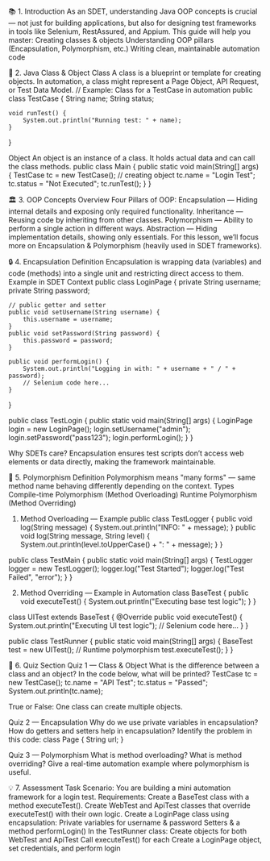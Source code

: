 📚 1. Introduction
As an SDET, understanding Java OOP concepts is crucial — not just for building applications, but also for designing test frameworks in tools like Selenium, RestAssured, and Appium.
This guide will help you master:
Creating classes & objects
Understanding OOP pillars (Encapsulation, Polymorphism, etc.)
Writing clean, maintainable automation code

🧱 2. Java Class & Object
Class
A class is a blueprint or template for creating objects.
 In automation, a class might represent a Page Object, API Request, or Test Data Model.
// Example: Class for a TestCase in automation
public class TestCase {
    String name;
    String status;

    void runTest() {
        System.out.println("Running test: " + name);
    }
}

Object
An object is an instance of a class.
 It holds actual data and can call the class methods.
public class Main {
    public static void main(String[] args) {
        TestCase tc = new TestCase(); // creating object
        tc.name = "Login Test";
        tc.status = "Not Executed";
        tc.runTest();
    }
}


🏛 3. OOP Concepts Overview
Four Pillars of OOP:
Encapsulation — Hiding internal details and exposing only required functionality.
Inheritance — Reusing code by inheriting from other classes.
Polymorphism — Ability to perform a single action in different ways.
Abstraction — Hiding implementation details, showing only essentials.
For this lesson, we’ll focus more on Encapsulation & Polymorphism (heavily used in SDET frameworks).

🔒 4. Encapsulation
Definition
Encapsulation is wrapping data (variables) and code (methods) into a single unit and restricting direct access to them.
Example in SDET Context
public class LoginPage {
    private String username;
    private String password;

    // public getter and setter
    public void setUsername(String username) {
        this.username = username;
    }
    public void setPassword(String password) {
        this.password = password;
    }

    public void performLogin() {
        System.out.println("Logging in with: " + username + " / " + password);
        // Selenium code here...
    }
}

public class TestLogin {
    public static void main(String[] args) {
        LoginPage login = new LoginPage();
        login.setUsername("admin");
        login.setPassword("pass123");
        login.performLogin();
    }
}

Why SDETs care?
 Encapsulation ensures test scripts don’t access web elements or data directly, making the framework maintainable.

🔄 5. Polymorphism
Definition
Polymorphism means "many forms" — same method name behaving differently depending on the context.
Types
Compile-time Polymorphism (Method Overloading)
Runtime Polymorphism (Method Overriding)

1. Method Overloading — Example
public class TestLogger {
    public void log(String message) {
        System.out.println("INFO: " + message);
    }
    public void log(String message, String level) {
        System.out.println(level.toUpperCase() + ": " + message);
    }
}

public class TestMain {
    public static void main(String[] args) {
        TestLogger logger = new TestLogger();
        logger.log("Test Started");
        logger.log("Test Failed", "error");
    }
}


2. Method Overriding — Example in Automation
class BaseTest {
    public void executeTest() {
        System.out.println("Executing base test logic");
    }
}

class UITest extends BaseTest {
    @Override
    public void executeTest() {
        System.out.println("Executing UI test logic");
        // Selenium code here...
    }
}

public class TestRunner {
    public static void main(String[] args) {
        BaseTest test = new UITest(); // Runtime polymorphism
        test.executeTest();
    }
}


📝 6. Quiz Section
Quiz 1 — Class & Object
What is the difference between a class and an object?
In the code below, what will be printed?
TestCase tc = new TestCase();
tc.name = "API Test";
tc.status = "Passed";
System.out.println(tc.name);

True or False: One class can create multiple objects.

Quiz 2 — Encapsulation
Why do we use private variables in encapsulation?
How do getters and setters help in encapsulation?
Identify the problem in this code:
class Page {
    String url;
}


Quiz 3 — Polymorphism
What is method overloading?
What is method overriding?
Give a real-time automation example where polymorphism is useful.

💡 7. Assessment Task
Scenario:
 You are building a mini automation framework for a login test.
Requirements:
Create a BaseTest class with a method executeTest().
Create WebTest and ApiTest classes that override executeTest() with their own logic.
Create a LoginPage class using encapsulation:
Private variables for username & password
Setters & a method performLogin()
In the TestRunner class:
Create objects for both WebTest and ApiTest
Call executeTest() for each
Create a LoginPage object, set credentials, and perform login